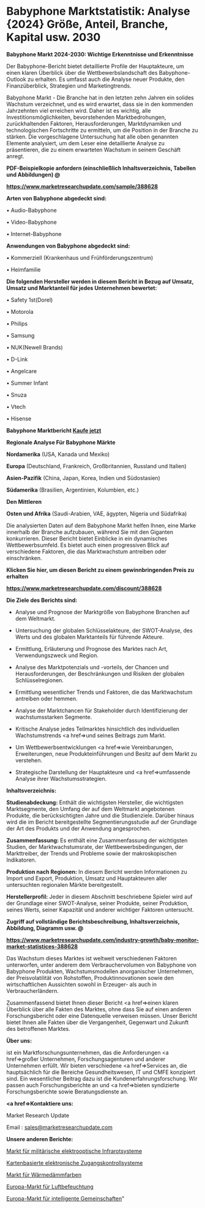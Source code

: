 # Babyphone Marktstatistik: Analyse {2024} Größe, Anteil, Branche, Kapital usw. 2030

<strong>Babyphone Markt 2024-2030: Wichtige Erkenntnisse und Erkenntnisse</strong>

Der Babyphone-Bericht bietet detaillierte Profile der Hauptakteure, um einen klaren Überblick über die Wettbewerbslandschaft des Babyphone-Outlook zu erhalten. Es umfasst auch die Analyse neuer Produkte, den Finanzüberblick, Strategien und Marketingtrends.

Babyphone Markt - Die Branche hat in den letzten zehn Jahren ein solides Wachstum verzeichnet, und es wird erwartet, dass sie in den kommenden Jahrzehnten viel erreichen wird. Daher ist es wichtig, alle Investitionsmöglichkeiten, bevorstehenden Marktbedrohungen, zurückhaltenden Faktoren, Herausforderungen, Marktdynamiken und technologischen Fortschritte zu ermitteln, um die Position in der Branche zu stärken. Die vorgeschlagene Untersuchung hat alle oben genannten Elemente analysiert, um dem Leser eine detaillierte Analyse zu präsentieren, die zu einem erwarteten Wachstum in seinem Geschäft anregt.



<strong><b>PDF-Beispielkopie anfordern (einschließlich Inhaltsverzeichnis, Tabellen und Abbildungen) @ </b></strong>

<strong><a href=https://www.marketresearchupdate.com/sample/388628>

<strong>https://www.marketresearchupdate.com/sample/388628</u></a></strong></strong>



<strong>Arten von Babyphone abgedeckt sind:</strong>

• Audio-Babyphone

• Video-Babyphone

• Internet-Babyphone



<strong>Anwendungen von Babyphone abgedeckt sind:</strong>

• Kommerziell (Krankenhaus und Frühförderungszentrum)

• Heimfamilie



<strong>Die folgenden Hersteller werden in diesem Bericht in Bezug auf Umsatz, Umsatz und Marktanteil für jedes Unternehmen bewertet:</strong>

• Safety 1st(Dorel)

• Motorola

• Philips

• Samsung

• NUK(Newell Brands)

• D-Link

• Angelcare

• Summer Infant

• Snuza

• Vtech

• Hisense



<strong>Babyphone Marktbericht <a href=https://www.marketresearchupdate.com/buynow/388628>Kaufe jetzt</a></strong>



<strong>Regionale Analyse Für Babyphone Märkte</strong>



<strong>Nordamerika</strong> (USA, Kanada und Mexiko)



<strong>Europa</strong> (Deutschland, Frankreich, Großbritannien, Russland und Italien)



<strong>Asien-Pazifik</strong> (China, Japan, Korea, Indien und Südostasien)



<strong>Südamerika</strong> (Brasilien, Argentinien, Kolumbien, etc.)



<strong>Den Mittleren</strong> 

<strong>Osten und Afrika</strong> (Saudi-Arabien, VAE, ägypten, Nigeria und Südafrika)

Die analysierten Daten auf dem Babyphone Markt helfen Ihnen, eine Marke innerhalb der Branche aufzubauen, während Sie mit den Giganten konkurrieren. Dieser Bericht bietet Einblicke in ein dynamisches Wettbewerbsumfeld. Es bietet auch einen progressiven Blick auf verschiedene Faktoren, die das Marktwachstum antreiben oder einschränken.



<strong>Klicken Sie hier, um diesen Bericht zu einem gewinnbringenden Preis zu erhalten
</strong>

<strong><a href=https://www.marketresearchupdate.com/discount/388628>https://www.marketresearchupdate.com/discount/388628</b></u></strong></a>



<strong>Die Ziele des Berichts sind:</strong>

- Analyse und Prognose der Marktgröße von Babyphone Branchen auf dem Weltmarkt.

- Untersuchung der globalen Schlüsselakteure, der SWOT-Analyse, des Werts und des globalen Marktanteils für führende Akteure.

- Ermittlung, Erläuterung und Prognose des Marktes nach Art, Verwendungszweck und Region.

- Analyse des Marktpotenzials und -vorteils, der Chancen und Herausforderungen, der Beschränkungen und Risiken der globalen Schlüsselregionen.

- Ermittlung wesentlicher Trends und Faktoren, die das Marktwachstum antreiben oder hemmen.

- Analyse der Marktchancen für Stakeholder durch Identifizierung der wachstumsstarken Segmente.

- Kritische Analyse jedes Teilmarktes hinsichtlich des individuellen Wachstumstrends <a href=>und</a> seines Beitrags zum Markt.

- Um Wettbewerbsentwicklungen <a href=>wie</a> Vereinbarungen, Erweiterungen, neue Produkteinführungen und Besitz auf dem Markt zu verstehen.

- Strategische Darstellung der Hauptakteure und <a href=>umfas</a>sende Analyse ihrer Wachstumsstrategien.



<strong>Inhaltsverzeichnis:</strong>



<strong>Studienabdeckung:</strong> Enthält die wichtigsten Hersteller, die wichtigsten Marktsegmente, den Umfang der auf dem Weltmarkt angebotenen Produkte, die berücksichtigten Jahre und die Studienziele. Darüber hinaus wird die im Bericht bereitgestellte Segmentierungsstudie auf der Grundlage der Art des Produkts und der Anwendung angesprochen.



<strong>Zusammenfassung:</strong> Es enthält eine Zusammenfassung der wichtigsten Studien, der Marktwachstumsrate, der Wettbewerbsbedingungen, der Markttreiber, der Trends und Probleme sowie der makroskopischen Indikatoren.



<strong>Produktion nach Regionen:</strong> In diesem Bericht werden Informationen zu Import und Export, Produktion, Umsatz und Hauptakteuren aller untersuchten regionalen Märkte bereitgestellt.



<strong>Herstellerprofil:</strong> Jeder in diesem Abschnitt beschriebene Spieler wird auf der Grundlage einer SWOT-Analyse, seiner Produkte, seiner Produktion, seines Werts, seiner Kapazität und anderer wichtiger Faktoren untersucht.



<strong><b>Zugriff auf vollständige Berichtsbeschreibung, Inhaltsverzeichnis, Abbildung, Diagramm usw. @ </b></strong>

<strong><a href=https://www.marketresearchupdate.com/industry-growth/baby-monitor-market-statistices-388628>https://www.marketresearchupdate.com/industry-growth/baby-monitor-market-statistices-388628</a></strong>

Das Wachstum dieses Marktes ist weltweit verschiedenen Faktoren unterworfen, unter anderem dem Verbrauchervolumen von Babyphone von Babyphone Produkten, Wachstumsmodellen anorganischer Unternehmen, der Preisvolatilität von Rohstoffen, Produktinnovationen sowie den wirtschaftlichen Aussichten sowohl in Erzeuger- als auch in Verbraucherländern.

Zusammenfassend bietet Ihnen dieser Bericht <a href=>einen</a> klaren Überblick über alle Fakten des Marktes, ohne dass Sie auf einen anderen Forschungsbericht oder eine Datenquelle verweisen müssen. Unser Bericht bietet Ihnen alle Fakten über die Vergangenheit, Gegenwart und Zukunft des betroffenen Marktes.



<strong>Über uns:</strong>

 ist ein Marktforschungsunternehmen, das die Anforderungen <a href=>großer</a> Unternehmen, Forschungsagenturen und anderer Unternehmen erfüllt. Wir bieten verschiedene <a href=>Services</a> an, die hauptsächlich für die Bereiche Gesundheitswesen, IT und CMFE konzipiert sind. Ein wesentlicher Beitrag dazu ist die Kundenerfahrungsforschung. Wir passen auch Forschungsberichte an und <a href=>bieten</a> syndizierte Forschungsberichte sowie Beratungsdienste an.



<strong><a href=>Kontaktiere uns:</a></strong>

Market Research Update

Email : sales@marketresearchupdate.com



<strong>Unsere anderen Berichte:</strong>

<a href=https://www.linkedin.com/pulse/military-electro-optics-infrared-systems-market>Markt für militärische elektrooptische Infrarotsysteme</a>

<a href=https://www.linkedin.com/pulse/card-based-electronic-access-control-systems>Kartenbasierte elektronische Zugangskontrollsysteme</a>

<a href=https://www.linkedin.com/pulse/thermal-insulation-paint-market-size-trends>Markt für Wärmedämmfarben</a>

<a href=https://www.linkedin.com/pulse/europe-air-humidification-market-2023-usd-explained>Europa-Markt für Luftbefeuchtung</a>

<a href=https://www.linkedin.com/pulse/europe-smart-communities-market-2030-jiiff/>Europa-Markt für intelligente Gemeinschaften</a>"

